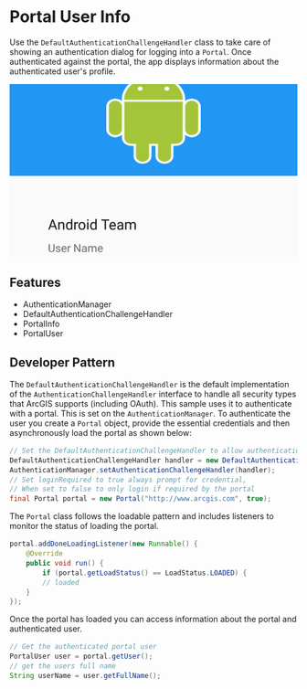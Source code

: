 # Portal User Info
Use the `DefaultAuthenticationChallengeHandler` class to take care of showing an authentication dialog for logging into a `Portal`. Once authenticated against the portal, the app displays information about the authenticated user's profile.

![Portal User Info App](portal-user-info.png) 

## Features
* AuthenticationManager
* DefaultAuthenticationChallengeHandler
* PortalInfo
* PortalUser

## Developer Pattern
The `DefaultAuthenticationChallengeHandler` is the default implementation of the `AuthenticationChallengeHandler` interface to handle  all security types that ArcGIS supports (including OAuth).  This sample uses it to authenticate with a portal.  This is set on the `AuthenticationManager`. To authenticate the user you create a `Portal` object, provide the essential credentials and then asynchronously load the portal as shown below:

```java
// Set the DefaultAuthenticationChallengeHandler to allow authentication with the portal.
DefaultAuthenticationChallengeHandler handler = new DefaultAuthenticationChallengeHandler(this);
AuthenticationManager.setAuthenticationChallengeHandler(handler);
// Set loginRequired to true always prompt for credential,
// When set to false to only login if required by the portal
final Portal portal = new Portal("http://www.arcgis.com", true);
```

The `Portal` class follows the loadable pattern and includes listeners to monitor the status of loading the portal.

```java
portal.addDoneLoadingListener(new Runnable() {
    @Override
    public void run() {
        if (portal.getLoadStatus() == LoadStatus.LOADED) {
        // loaded
    }
});
```

Once the portal has loaded you can access information about the portal and authenticated user.  

```java
// Get the authenticated portal user
PortalUser user = portal.getUser();
// get the users full name
String userName = user.getFullName();
```
